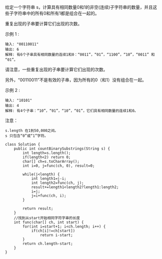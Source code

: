给定一个字符串 s，计算具有相同数量0和1的非空(连续)子字符串的数量，并且这些子字符串中的所有0和所有1都是组合在一起的。

重复出现的子串要计算它们出现的次数。

示例 1 :
```
输入: "00110011"
输出: 6
解释: 有6个子串具有相同数量的连续1和0：“0011”，“01”，“1100”，“10”，“0011” 和 “01”。
```

请注意，一些重复出现的子串要计算它们出现的次数。

另外，“00110011”不是有效的子串，因为所有的0（和1）没有组合在一起。

示例 2 :
```
输入: "10101"
输出: 4
解释: 有4个子串：“10”，“01”，“10”，“01”，它们具有相同数量的连续1和0。
```
注意：
```
s.length 在1到50,000之间。
s 只包含“0”或“1”字符。
```

```
class Solution {
    public int countBinarySubstrings(String s) {
        int length=s.length();
        if(length<2) return 0;
        char[] ch=s.toCharArray();
        int i=0, j=func(ch, 0), result=0;
        
        while(j<length) {
            int length1=j-i;
            int length2=func(ch, j);
            result+=length1<length2?length1:length2;
            i=j;
            j=i+func(ch, i);
        }
        
        return result;
    }
    //找到从start开始相同字符字串的长度
    int func(char[] ch, int start) {
        for(int i=start+1; i<ch.length; i++) {
            if(ch[i]!=ch[start])
                return i-start;
        }
        return ch.length-start;
    }
}
```